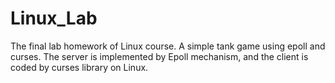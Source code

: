 # Linux_Lab
The final lab homework of Linux course.
A simple tank game using epoll and curses.
The server is implemented by Epoll mechanism, and the client is coded by curses library on Linux.
